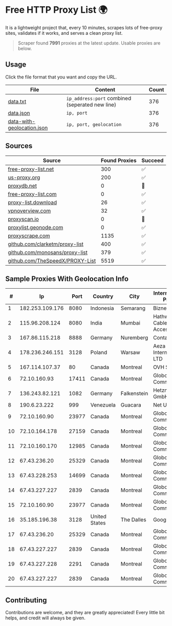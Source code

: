
# Free HTTP Proxy List 🌍

It is a lightweight project that, every 10 minutes, scrapes lots of free-proxy sites, validates if it works, and serves a clean proxy list.


> Scraper found **7991** proxies at the latest update. Usable proxies are below.

## Usage

Click the file format that you want and copy the URL.


|File|Content|Count|
|----|-------|-----|
|[data.txt](https://raw.githubusercontent.com/themiralay/Proxy-List-World/master/data.txt)|`ip_address:port` combined (seperated new line)|376|
|[data.json](https://raw.githubusercontent.com/themiralay/Proxy-List-World/master/data.json)|`ip, port`|376|
|[data-with-geolocation.json](https://raw.githubusercontent.com/themiralay/Proxy-List-World/master/data-with-geolocation.json)|`ip, port, geolocation`|376|

## Sources

|Source|Found Proxies|Succeed|
|------|-------------|-------|
|[free-proxy-list.net](https://free-proxy-list.net)|300|✅|
|[us-proxy.org](https://www.us-proxy.org)|200|✅|
|[proxydb.net](http://proxydb.net)|0|🚫|
|[free-proxy-list.com](https://free-proxy-list.com/?page=&port=&type%5B%5D=http&type%5B%5D=https&up_time=0&search=Search)|0|✅|
|[proxy-list.download](https://www.proxy-list.download/HTTP)|26|✅|
|[vpnoverview.com](https://vpnoverview.com/privacy/anonymous-browsing/free-proxy-servers)|32|✅|
|[proxyscan.io](https://www.proxyscan.io)|0|🚫|
|[proxylist.geonode.com](https://proxylist.geonode.com/api/proxy-list?limit=300&page=1&sort_by=lastChecked&sort_type=desc&protocols=http,https)|0|✅|
|[proxyscrape.com](https://api.proxyscrape.com/v2/?request=displayproxies&protocol=http&timeout=10000&country=all&ssl=all&anonymity=all)|1135|✅|
|[github.com/clarketm/proxy-list](https://raw.githubusercontent.com/clarketm/proxy-list/master/proxy-list-raw.txt)|400|✅|
|[github.com/monosans/proxy-list](https://raw.githubusercontent.com/monosans/proxy-list/main/proxies/http.txt)|379|✅|
|[github.com/TheSpeedX/PROXY-List](https://raw.githubusercontent.com/TheSpeedX/PROXY-List/master/http.txt)|5519|✅|


## Sample Proxies With Geolocation Info

|#|Ip|Port|Country|City|Internet Service Provider|
|-|--|----|-------|----|-------------------------|
|1|182.253.109.176|8080|Indonesia|Semarang|Biznet Metronet|
|2|115.96.208.124|8080|India|Mumbai|Hathway IP over Cable Internet Access|
|3|167.86.115.218|8888|Germany|Nuremberg|Contabo GmbH|
|4|178.236.246.151|3128|Poland|Warsaw|Aeza International LTD|
|5|167.114.107.37|80|Canada|Montreal|OVH SAS|
|6|72.10.160.93|17411|Canada|Montreal|GloboTech Communications|
|7|136.243.82.121|1082|Germany|Falkenstein|Hetzner Online GmbH|
|8|190.6.23.222|999|Venezuela|Guacara|Net Uno|
|9|72.10.160.90|23977|Canada|Montreal|GloboTech Communications|
|10|72.10.164.178|27159|Canada|Montreal|GloboTech Communications|
|11|72.10.160.170|12985|Canada|Montreal|GloboTech Communications|
|12|67.43.236.20|25329|Canada|Montreal|GloboTech Communications|
|13|67.43.228.253|14699|Canada|Montreal|GloboTech Communications|
|14|67.43.227.227|2839|Canada|Montreal|GloboTech Communications|
|15|72.10.160.90|23977|Canada|Montreal|GloboTech Communications|
|16|35.185.196.38|3128|United States|The Dalles|Google LLC|
|17|67.43.236.20|25329|Canada|Montreal|GloboTech Communications|
|18|67.43.227.227|2839|Canada|Montreal|GloboTech Communications|
|19|67.43.227.228|2291|Canada|Montreal|GloboTech Communications|
|20|67.43.227.227|2839|Canada|Montreal|GloboTech Communications|



## Contributing

Contributions are welcome, and they are greatly appreciated! Every
little bit helps, and credit will always be given.

